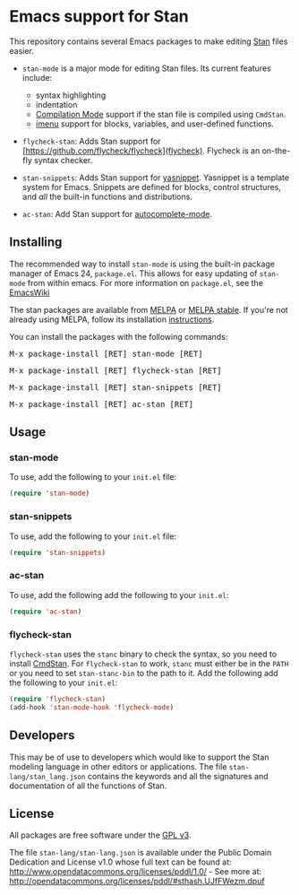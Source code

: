 # Emacs support for Stan

This repository contains several Emacs packages to make editing [Stan](https://code.google.com/p/stan/) files easier.

- `stan-mode` is a major mode for editing Stan files.
  Its current features include:

  - syntax highlighting
  - indentation
  - [Compilation Mode](https://www.gnu.org/software/emacs/manual/html_node/emacs/Compilation-Mode.html) support if the stan file is compiled using `CmdStan`.
  - [imenu](http://www.emacswiki.org/emacs/ImenuMode) support for blocks, variables, and user-defined functions.

- `flycheck-stan`: Adds Stan support for [https://github.com/flycheck/flycheck](flycheck). Flycheck is an on-the-fly syntax checker.
- `stan-snippets`: Adds Stan support for [yasnippet](https://github.com/capitaomorte/yasnippet). Yasnippet is a template system for Emacs. Snippets are defined for blocks, control structures, and *all* the built-in functions and distributions.
- `ac-stan`: Add Stan support for [autocomplete-mode](http://cx4a.org/software/auto-complete/).

## Installing

The recommended way to install `stan-mode` is using the built-in package manager of Emacs 24, `package.el`.
This allows for easy updating of `stan-mode` from within emacs.
For more information on `package.el`, see the [EmacsWiki](http://emacswiki.org/emacs/ELPA)

The stan packages are available from [MELPA](http://melpa.org) or [MELPA stable](http://stable.melpa.org).
If you're not already using MELPA, follow its installation [instructions](http://melpa.org/#/getting-started).

You can install the packages with the following commands:

<kbd>M-x package-install [RET] stan-mode [RET]</kbd>

<kbd>M-x package-install [RET] flycheck-stan [RET]</kbd>

<kbd>M-x package-install [RET] stan-snippets [RET]</kbd>

<kbd>M-x package-install [RET] ac-stan [RET]</kbd>

## Usage

### stan-mode

To use, add the following to your `init.el` file:
```lisp
(require 'stan-mode)
```

### stan-snippets

To use, add the following to your `init.el` file:
```lisp
(require 'stan-snippets)
```

### ac-stan

To use, add the following add the following to your `init.el`:
```lisp
(require 'ac-stan)
```

### flycheck-stan

`flycheck-stan` uses the `stanc` binary to check the syntax, so you need to install [CmdStan](http://mc-stan.org/cmdstan.html).
For `flycheck-stan` to work, `stanc` must either be in the `PATH` or you need to set `stan-stanc-bin` to the path to it.
Add the following add the following to your `init.el`:
```lisp
(require 'flycheck-stan)
(add-hook 'stan-mode-hook 'flycheck-mode)
```

## Developers

This may be of use to developers which would like to support the Stan modeling language in other editors or applications.
The file `stan-lang/stan_lang.json` contains the keywords and all the signatures and documentation of all the functions of Stan.

## License

All packages are free software under the [GPL v3](http://www.gnu.org/licenses/gpl-3.0.html).

The file `stan-lang/stan-lang.json` is available under the Public Domain Dedication and License v1.0 whose full text can be found at: http://www.opendatacommons.org/licenses/pddl/1.0/ - See more at: http://opendatacommons.org/licenses/pddl/#sthash.UJfFWezm.dpuf

<!--  LocalWords:  stan imenu yasnippet flymake MELPA kbd RET init '
 -->
<!--  LocalWords:  mapc EmacsWiki cd 'load 'stan 'flymake Aquamacs 
 -->
<!--  LocalWords:  GPL stanc ' 'load 'stan autocomplete setq 'flymake
 -->
<!--  LocalWords:  lang json el emacs CmdStan flycheck 'stan v3
 -->
<!--  LocalWords:  'ac 'flycheck v1
 -->
